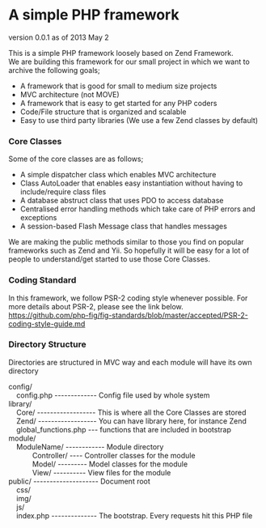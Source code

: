 A simple PHP framework
======================

version 0.0.1 as of 2013 May 2

This is a simple PHP framework loosely based on Zend Framework.  
We are building this framework for our small project in which we want to archive the following goals;
* A framework that is good for small to medium size projects
* MVC architecture (not MOVE)
* A framework that is easy to get started for any PHP coders
* Code/File structure that is organized and scalable
* Easy to use third party libraries (We use a few Zend classes by default)

### Core Classes
Some of the core classes are as follows;
* A simple dispatcher class which enables MVC architecture
* Class AutoLoader that enables easy instantiation without having to include/require class files
* A database abstruct class that uses PDO to access database
* Centralised error handling methods which take care of PHP errors and exceptions
* A session-based Flash Message class that handles messages

We are making the public methods similar to those you find on popular frameworks such as Zend and Yii. So hopefully it will be easy for a lot of people to understand/get started to use those Core Classes.

### Coding Standard
In this framework, we follow PSR-2 coding style whenever possible.
For more details about PSR-2, please see the link below.
https://github.com/php-fig/fig-standards/blob/master/accepted/PSR-2-coding-style-guide.md

### Directory Structure
Directories are structured in MVC way and each module will have its own directory  

config/  
&nbsp;&nbsp;&nbsp;&nbsp;config.php ------------- Config file used by whole system  
library/  
&nbsp;&nbsp;&nbsp;&nbsp;Core/ ------------------ This is where all the Core Classes are stored  
&nbsp;&nbsp;&nbsp;&nbsp;Zend/ ------------------ You can have library here, for instance Zend  
&nbsp;&nbsp;&nbsp;&nbsp;global_functions.php --- functions that are included in bootstrap  
module/  
&nbsp;&nbsp;&nbsp;&nbsp;ModuleName/ ------------ Module directory  
&nbsp;&nbsp;&nbsp;&nbsp;&nbsp;&nbsp;&nbsp;&nbsp;&nbsp;&nbsp;&nbsp;&nbsp;Controller/ ---- Controller classes for the module  
&nbsp;&nbsp;&nbsp;&nbsp;&nbsp;&nbsp;&nbsp;&nbsp;&nbsp;&nbsp;&nbsp;&nbsp;Model/ --------- Model classes for the module  
&nbsp;&nbsp;&nbsp;&nbsp;&nbsp;&nbsp;&nbsp;&nbsp;&nbsp;&nbsp;&nbsp;&nbsp;View/ ---------- View files for the module  
public/ -------------------- Document root  
&nbsp;&nbsp;&nbsp;&nbsp;css/  
&nbsp;&nbsp;&nbsp;&nbsp;img/  
&nbsp;&nbsp;&nbsp;&nbsp;js/  
&nbsp;&nbsp;&nbsp;&nbsp;index.php -------------- The bootstrap. Every requests hit this PHP file  

    